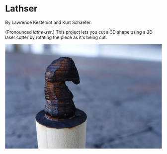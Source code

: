 
# Lathser

By Lawrence Kesteloot and Kurt Schaefer.

(Pronounced *lathe-zer*.) This project lets you cut a 3D shape using a 2D laser
cutter by rotating the piece as it's being cut.

![Knight](knight.jpg)

